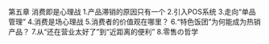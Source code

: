 第五章 消费即是心理战
1.产品滞销的原因只有一个
2.引入POS系统
3.走向“单品管理”
4.消费是场心理战
5.消费者的价值观在哪里？
6.“特色饭团”为何能成为热销产品？
7.从“还在营业太好了”到“近距离的便利”
8.零售の哲学